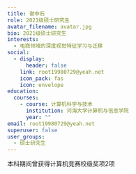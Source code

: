 ```yaml
---
title: 谢中石
role: 2021级硕士研究生
avatar_filename: avatar.jpg
bio: 2021级硕士研究生
interests:
  - 电商领域的深度视觉特征学习与迁移
social:
  - display:
      header: false
    link: root19980729@yeah.net
    icon_pack: fas
    icon: envelope
education:
  courses:
    - course: 计算机科学与技术
      institution: 河海大学计算机与信息学院
      year: ""
email: root19980729@yeah.net
superuser: false
user_groups:
  - 硕士研究生
---
```

本科期间曾获得计算机竞赛校级奖项2项